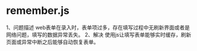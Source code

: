 # remember.js
1、问题描述
web表单在录入时，表单项过多，存在填写过程中无刷新界面或者是网络问题，填写的数据异常丢失。
2、解决
使用js让填写表单能够实时缓存，刷新页面或异常中断之后能够自动恢复表单。

